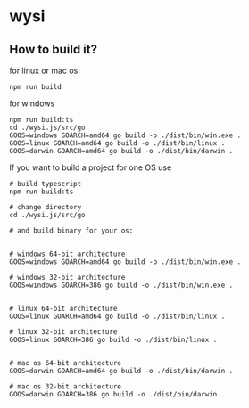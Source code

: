 # wysi

## How to build it?

for linux or mac os:

```shell
npm run build
```

for windows

```shell
npm run build:ts
cd ./wysi.js/src/go
GOOS=windows GOARCH=amd64 go build -o ./dist/bin/win.exe .
GOOS=linux GOARCH=amd64 go build -o ./dist/bin/linux .
GOOS=darwin GOARCH=amd64 go build -o ./dist/bin/darwin .
```

If you want to build a project for one OS use

```shell
# build typescript
npm run build:ts

# change directory
cd ./wysi.js/src/go

# and build binary for your os:


# windows 64-bit architecture
GOOS=windows GOARCH=amd64 go build -o ./dist/bin/win.exe .

# windows 32-bit architecture
GOOS=windows GOARCH=386 go build -o ./dist/bin/win.exe .


# linux 64-bit architecture
GOOS=linux GOARCH=amd64 go build -o ./dist/bin/linux .

# linux 32-bit architecture
GOOS=linux GOARCH=386 go build -o ./dist/bin/linux .


# mac os 64-bit architecture
GOOS=darwin GOARCH=amd64 go build -o ./dist/bin/darwin .

# mac os 32-bit architecture
GOOS=darwin GOARCH=386 go build -o ./dist/bin/darwin .
```
